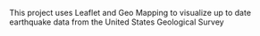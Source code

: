 This project uses Leaflet and Geo Mapping to visualize up to date earthquake data from the United States Geological Survey